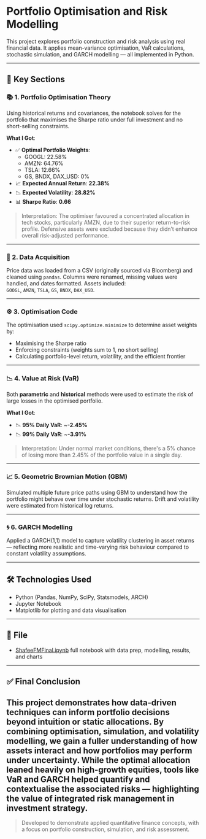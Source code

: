 # Portfolio Optimisation and Risk Modelling

This project explores portfolio construction and risk analysis using real financial data. It applies mean-variance optimisation, VaR calculations, stochastic simulation, and GARCH modelling — all implemented in Python.

---

## 📌 Key Sections

### 📚 1. Portfolio Optimisation Theory

Using historical returns and covariances, the notebook solves for the portfolio that maximises the Sharpe ratio under full investment and no short-selling constraints.

**What I Got**:
- ✅ **Optimal Portfolio Weights**:
  - GOOGL: 22.58%
  - AMZN: 64.76%
  - TSLA: 12.66%
  - GS, BNDX, DAX_USD: 0%
- 📈 **Expected Annual Return**: **22.38%**
- 📉 **Expected Volatility**: **28.82%**
- 📊 **Sharpe Ratio**: **0.66**

> Interpretation: The optimiser favoured a concentrated allocation in tech stocks, particularly AMZN, due to their superior return-to-risk profile. Defensive assets were excluded because they didn’t enhance overall risk-adjusted performance.

---

### 💾 2. Data Acquisition

Price data was loaded from a CSV (originally sourced via Bloomberg) and cleaned using `pandas`. Columns were renamed, missing values were handled, and dates formatted. Assets included:  
`GOOGL`, `AMZN`, `TSLA`, `GS`, `BNDX`, `DAX_USD`.

---

### ⚙️ 3. Optimisation Code

The optimisation used `scipy.optimize.minimize` to determine asset weights by:
- Maximising the Sharpe ratio
- Enforcing constraints (weights sum to 1, no short selling)
- Calculating portfolio-level return, volatility, and the efficient frontier

---

### 📉 4. Value at Risk (VaR)

Both **parametric** and **historical** methods were used to estimate the risk of large losses in the optimised portfolio.

**What I Got**:
- 📉 **95% Daily VaR**: ~**-2.45%**
- 📉 **99% Daily VaR**: ~**-3.91%**

> Interpretation: Under normal market conditions, there's a 5% chance of losing more than 2.45% of the portfolio value in a single day.

---

### 📈 5. Geometric Brownian Motion (GBM)

Simulated multiple future price paths using GBM to understand how the portfolio might behave over time under stochastic returns. Drift and volatility were estimated from historical log returns.

---

### 🌀 6. GARCH Modelling

Applied a GARCH(1,1) model to capture volatility clustering in asset returns — reflecting more realistic and time-varying risk behaviour compared to constant volatility assumptions.

---

## 🛠️ Technologies Used

- Python (Pandas, NumPy, SciPy, Statsmodels, ARCH)
- Jupyter Notebook
- Matplotlib for plotting and data visualisation

---

## 📁 File

- [ShafeeFMFinal.ipynb](./ShafeeFMFinal%20(1)%20(1)%20(1)%20(1).ipynb) full notebook with data prep, modelling, results, and charts

---


## ✅ Final Conclusion


This project demonstrates how data-driven techniques can inform portfolio decisions beyond intuition or static allocations. By combining optimisation, simulation, and volatility modelling, we gain a fuller understanding of how assets interact and how portfolios may perform under uncertainty. While the optimal allocation leaned heavily on high-growth equities, tools like VaR and GARCH helped quantify and contextualise the associated risks — highlighting the value of integrated risk management in investment strategy.
---

> Developed to demonstrate applied quantitative finance concepts, with a focus on portfolio construction, simulation, and risk assessment.
